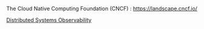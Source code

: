 The Cloud Native Computing Foundation (CNCF) : https://landscape.cncf.io/

[Distributed Systems Observability](./_Resources/DistributedSystemsObservability.pdf)